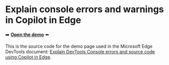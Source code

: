 # Explain console errors and warnings in Copilot in Edge

➡️ **[Open the demo](https://microsoftedge.github.io/Demos/devtools-explain-error/)** ⬅️

This is the source code for the demo page used in the Microsoft Edge DevTools document: [Explain DevTools Console errors and source code using Copilot in Edge](https://learn.microsoft.com/microsoft-edge/devtools-guide/experimental-features/copilot-explain).
